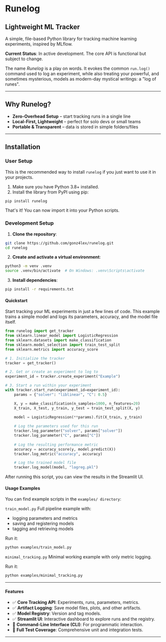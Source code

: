 # Runelog
## Lightweight ML Tracker

A simple, file-based Python library for tracking machine learning experiments, inspired by MLflow.

**Current Status**: In active development. The core API is functional but subject to change.

The name *Runelog* is a play on words. It evokes the common `run.log()` command used to log an experiment, while also treating your powerful, and sometimes mysterious, models as modern-day mystical writings: a "log of runes".

---

##  Why Runelog?

- **Zero-Overhead Setup** – start tracking runs in a single line
- **Local-First, Lightweight** – perfect for solo devs or small teams
- **Portable & Transparent** – data is stored in simple folders/files

---

##  Installation

### User Setup

This is the recommended way to install `runelog` if you just want to use it in your projects.

1. Make sure you have Python 3.8+ installed.
2. Install the library from PyPI using pip:

```bash
pip install runelog
```

That's it! You can now import it into your Python scripts.

### Development Setup

1. **Clone the repository**:

```bash
git clone https://github.com/gonz4lex/runelog.git
cd runelog
```
2. **Create and activate a virtual environment**:

```bash
python3 -m venv .venv
source .venv/bin/activate  # On Windows: .venv\Scripts\activate
```
3. **Install dependencies**:

```bash
pip install -r requirements.txt
```
#### Quickstart

Start tracking your ML experiments in just a few lines of code. This example trains a simple model and logs its parameters, accuracy, and the model file itself.

```python
from runelog import get_tracker
from sklearn.linear_model import LogisticRegression
from sklearn.datasets import make_classification
from sklearn.model_selection import train_test_split
from sklearn.metrics import accuracy_score

# 1. Initialize the tracker
tracker = get_tracker()

# 2. Get or create an experiment to log to
experiment_id = tracker.create_experiment("Example")

# 3. Start a run within your experiment
with tracker.start_run(experiment_id=experiment_id):
    params = {"solver": "liblinear", "C": 0.5}

    X, y = make_classification(n_samples=1000, n_features=20)
    X_train, X_test, y_train, y_test = train_test_split(X, y)
    
    model = LogisticRegression(**params).fit(X_train, y_train)

    # Log the parameters used for this run
    tracker.log_parameter("solver", params["solver"])
    tracker.log_parameter("C", params["C"])
    
    # Log the resulting performance metric
    accuracy = accuracy_score(y, model.predict(X))
    tracker.log_metric("accuracy", accuracy)

    # Log the trained model file
    tracker.log_model(model, "logreg.pkl")
```

After running this script, you can view the results in the Streamlit UI.

#### Usage Examples
You can find example scripts in the `examples/ directory`:

`train_model.py`
Full pipeline example with:
* logging parameters and metrics
* saving and registering models
* tagging and retrieving models

Run it:

```bash
python examples/train_model.py
```

`minimal_tracking.py`
Minimal working example with only metric logging.

Run it:

```bash
python examples/minimal_tracking.py
```
---
#### Features
- ✅ **Core Tracking API**: Experiments, runs, parameters, metrics.
- ✅ **Artifact Logging**: Save model files, plots, and other artifacts.
- ✅ **Model Registry**: Version and tag models.
- ✅ **Streamlit UI**: Interactive dashboard to explore runs and the registry.
- 🔄 **Command-Line Interface (CLI)**: For programmatic interaction.
- 🔄 **Full Test Coverage**: Comprehensive unit and integration tests.
---

